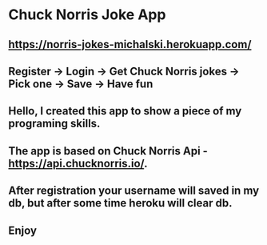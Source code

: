 # Chuck Norris Joke App
## https://norris-jokes-michalski.herokuapp.com/
## Register -> Login -> Get Chuck Norris jokes -> Pick one -> Save -> Have fun
## Hello, I created this app to show a piece of my programing skills.
## The app is based on Chuck Norris Api - https://api.chucknorris.io/.
## After registration your username will saved in my db, but after some time heroku will clear db.
## Enjoy
